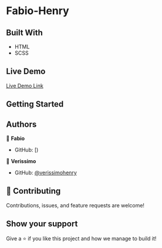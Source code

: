 # Fabio-Henry


## Built With

- HTML
- SCSS

## Live Demo

[Live Demo Link]()

## Getting Started


## Authors

👤 **Fabio**

- GitHub: [)

👤 **Verissimo**

- GitHub: [@verissimohenry](https://github.com/verissimohenry)


## 🤝 Contributing

Contributions, issues, and feature requests are welcome!

## Show your support

Give a ⭐️ if you like this project and how we manage to build it!

